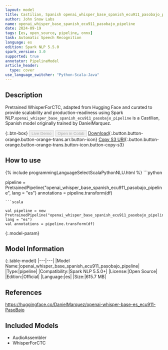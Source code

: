 ```yaml
---
layout: model
title: Castilian, Spanish openai_whisper_base_spanish_ecu911_pasobajo_pipeline pipeline WhisperForCTC from DanielMarquez
author: John Snow Labs
name: openai_whisper_base_spanish_ecu911_pasobajo_pipeline
date: 2024-09-19
tags: [es, open_source, pipeline, onnx]
task: Automatic Speech Recognition
language: es
edition: Spark NLP 5.5.0
spark_version: 3.0
supported: true
annotator: PipelineModel
article_header:
  type: cover
use_language_switcher: "Python-Scala-Java"
---
```


## Description

Pretrained WhisperForCTC, adapted from Hugging Face and curated to provide scalability and production-readiness using Spark NLP.`openai_whisper_base_spanish_ecu911_pasobajo_pipeline` is a Castilian, Spanish model originally trained by DanielMarquez.

{:.btn-box}
<button class="button button-orange" disabled>Live Demo</button>
<button class="button button-orange" disabled>Open in Colab</button>
[Download](https://s3.amazonaws.com/auxdata.johnsnowlabs.com/public/models/openai_whisper_base_spanish_ecu911_pasobajo_pipeline_es_5.5.0_3.0_1726714452253.zip){:.button.button-orange.button-orange-trans.arr.button-icon}
[Copy S3 URI](s3://auxdata.johnsnowlabs.com/public/models/openai_whisper_base_spanish_ecu911_pasobajo_pipeline_es_5.5.0_3.0_1726714452253.zip){:.button.button-orange.button-orange-trans.button-icon.button-copy-s3}

## How to use



<div class="tabs-box" markdown="1">
{% include programmingLanguageSelectScalaPythonNLU.html %}
```python

pipeline = PretrainedPipeline("openai_whisper_base_spanish_ecu911_pasobajo_pipeline", lang = "es")
annotations =  pipeline.transform(df)   

```
```scala

val pipeline = new PretrainedPipeline("openai_whisper_base_spanish_ecu911_pasobajo_pipeline", lang = "es")
val annotations = pipeline.transform(df)

```
</div>

{:.model-param}
## Model Information

{:.table-model}
|---|---|
|Model Name:|openai_whisper_base_spanish_ecu911_pasobajo_pipeline|
|Type:|pipeline|
|Compatibility:|Spark NLP 5.5.0+|
|License:|Open Source|
|Edition:|Official|
|Language:|es|
|Size:|615.7 MB|

## References

https://huggingface.co/DanielMarquez/openai-whisper-base-es_ecu911-PasoBajo

## Included Models

- AudioAssembler
- WhisperForCTC